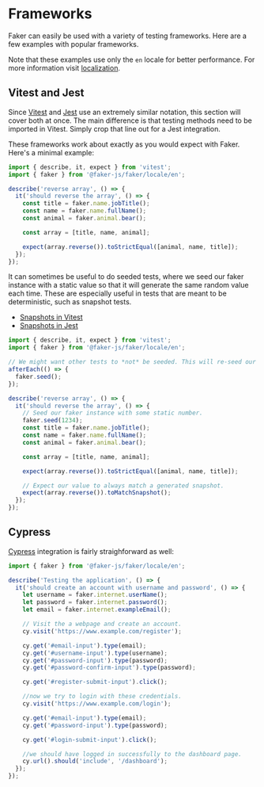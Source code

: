 # Frameworks

Faker can easily be used with a variety of testing frameworks. Here are a few examples with popular frameworks.

Note that these examples use only the `en` locale for better performance. For more information visit [localization](./localization.md).

## Vitest and Jest

Since [Vitest](https://vitest.dev/) and [Jest](https://jestjs.io/) use an extremely similar notation, this section will cover both at once.
The main difference is that testing methods need to be imported in Vitest.
Simply crop that line out for a Jest integration.

These frameworks work about exactly as you would expect with Faker. Here's a minimal example:

```ts
import { describe, it, expect } from 'vitest';
import { faker } from '@faker-js/faker/locale/en';

describe('reverse array', () => {
  it('should reverse the array', () => {
    const title = faker.name.jobTitle();
    const name = faker.name.fullName();
    const animal = faker.animal.bear();

    const array = [title, name, animal];

    expect(array.reverse()).toStrictEqual([animal, name, title]);
  });
});
```

It can sometimes be useful to do seeded tests, where we seed our faker instance with a static value so that it will generate the same random value each time.
These are especially useful in tests that are meant to be deterministic, such as snapshot tests.

- [Snapshots in Vitest](https://vitest.dev/guide/snapshot.html)
- [Snapshots in Jest](https://jestjs.io/docs/snapshot-testing)

```ts
import { describe, it, expect } from 'vitest';
import { faker } from '@faker-js/faker/locale/en';

// We might want other tests to *not* be seeded. This will re-seed our faker instance after each test.
afterEach(() => {
  faker.seed();
});

describe('reverse array', () => {
  it('should reverse the array', () => {
    // Seed our faker instance with some static number.
    faker.seed(1234);
    const title = faker.name.jobTitle();
    const name = faker.name.fullName();
    const animal = faker.animal.bear();

    const array = [title, name, animal];

    expect(array.reverse()).toStrictEqual([animal, name, title]);

    // Expect our value to always match a generated snapshot.
    expect(array.reverse()).toMatchSnapshot();
  });
});
```

## Cypress

[Cypress](https://www.cypress.io/) integration is fairly straighforward as well:

```ts
import { faker } from '@faker-js/faker/locale/en';

describe('Testing the application', () => {
  it('should create an account with username and password', () => {
    let username = faker.internet.userName();
    let password = faker.internet.password();
    let email = faker.internet.exampleEmail();

    // Visit the a webpage and create an account.
    cy.visit('https://www.example.com/register');

    cy.get('#email-input').type(email);
    cy.get('#username-input').type(username);
    cy.get('#password-input').type(password);
    cy.get('#password-confirm-input').type(password);

    cy.get('#register-submit-input').click();

    //now we try to login with these credentials.
    cy.visit('https://www.example.com/login');

    cy.get('#email-input').type(email);
    cy.get('#password-input').type(password);

    cy.get('#login-submit-input').click();

    //we should have logged in successfully to the dashboard page.
    cy.url().should('include', '/dashboard');
  });
});
```
